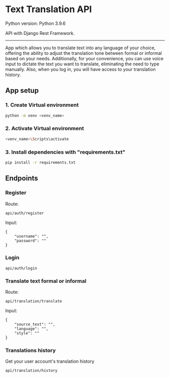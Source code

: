 # Text Translation API

Python version: Python 3.9.6

API with Django Rest Framework.

---

App which allows you to translate text into any language of your choice, offering the ability to adjust the translation tone between formal or informal based on your needs. Additionally, for your convenience, you can use voice input to dictate the text you want to translate, eliminating the need to type manually. Also, when you log in, you will have access to your translation history.

## App setup

### 1. Create Virtual environment

```sh
python -m venv <venv_name>
```
### 2. Activate Virtual environment

```sh
<venv_name>\Scripts\activate
```

### 3. Install dependencies with "requirements.txt"

```sh
pip install -r requirements.txt
```

## Endpoints

### Register

Route:

```
api/auth/register
```

Input:

```
{
    "username": "",
    "password": ""
}
```


### Login

```
api/auth/login
```

### Translate text formal or informal

Route:

```
api/translation/translate
```

Input:

```
{
    "source_text": "",
    "language": "",
    "style": ""
}
```

### Translations history

Get your user account's translation history

```
api/translation/history
```